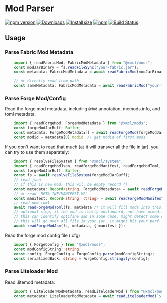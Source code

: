 # Mod Parser

[![npm version](https://img.shields.io/npm/v/@xmcl/mod-parser.svg)](https://www.npmjs.com/package/@xmcl/mod-parser)
[![Downloads](https://img.shields.io/npm/dm/@xmcl/mod-parser.svg)](https://npmjs.com/@xmcl/mod-parser)
[![Install size](https://packagephobia.now.sh/badge?p=@xmcl/mod-parser)](https://packagephobia.now.sh/result?p=@xmcl/mod-parser)
[![npm](https://img.shields.io/npm/l/@xmcl/minecraft-launcher-core.svg)](https://github.com/voxelum/minecraft-launcher-core-node/blob/master/LICENSE)
[![Build Status](https://github.com/voxelum/minecraft-launcher-core-node/workflows/Build/badge.svg)](https://github.com/Voxelum/minecraft-launcher-core-node/actions?query=workflow%3ABuild)

## Usage

### Parse Fabric Mod Metadata

```ts
    import { readFabricMod, FabricModMetadata } from "@xmcl/mods";
    const modJarBinary = fs.readFileSync("your-fabric.jar");
    const metadata: FabricModMetadata = await readFabricMod(modJarBinary);

    // or directly read from path
    const sameMetadata: FabricModMetadata = await readFabricMod("your-fabric.jar");
```

### Parse Forge Mod/Config

Read the forge mod metadata, including `@Mod` annotation, mcmods.info, and toml metadata.

```ts
    import { readForgeMod, ForgeModMetadata } from "@xmcl/mods";
    const forgeModJarBuff: Buffer;
    const metadata: ForgeModMetadata[] = await readForgeMod(forgeModJarBuff);
    const modid = metadata[0].modid; // get modid of first mods
```

If you don't want to read that much (as it will transver all the file in jar), you can try to use them separately:

```ts
    import { resolveFileSystem } from "@xmcl/system";
    import { readForgeModJson, readForgeModManifest, readForgeModToml, ForgeModMetadata, readForgeModAsm } from "@xmcl/mods";
    const forgeModJarBuff: Buffer;
    const fs = await resolveFileSystem(forgeModJarBuff);
    // read json
    // if this is new mod, this will be empty record {}
    const metadata: Record<string, ForgeModMetadata> = await readForgeModJson(fs);
    // or read `META-INF/MANIFEST.MF`
    const manifest: Record<string, string> = await readForgeModManifest(fs, metadata /* this is optional, to fill the modmetadata if found */);
    // read new toml
    await readForgeModToml(fs, metadata /* it will fill mods into this param & return it */, manifest /* this is optional */);
    // optional step, if the mod is really unstandard, not have mcmod.info and toml, you can use this
    // this can identify optifine and in some case, might detect some coremod
    // this will go over all file in your jar, it might hit your perf.
    await readForgeModAsm(fs, metadata, { manifest });
```


Read the forge mod config file (.cfg)

```ts
    import { ForgeConfig } from "@xmcl/mods";
    const modConfigString: string;
    const config: ForgeConfig = ForgeConfig.parse(modConfigString);
    const serializedBack: string = ForgeConfig.stringify(config);
```

### Parse Liteloader Mod

Read .litemod metadata:

```ts
    import { LiteloaderModMetadata, readLiteloaderMod } from "@xmcl/mods";
    const metadata: LiteloaderModMetadata = await readLiteloaderMod(`${mock}/mods/sample-mod.litemod`);
```
